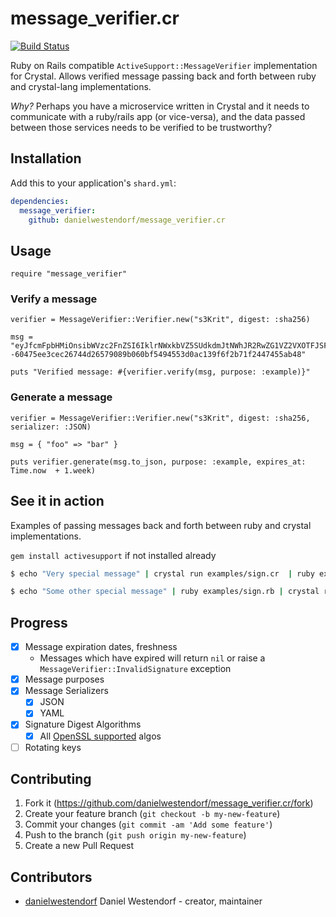 # message_verifier.cr

[![Build Status](https://travis-ci.org/danielwestendorf/message_verifier.cr.svg?branch=master)](https://travis-ci.org/danielwestendorf/message_verifier.cr)

Ruby on Rails compatible `ActiveSupport::MessageVerifier` implementation for Crystal. Allows verified message passing back and forth between ruby and crystal-lang implementations.

*Why?* Perhaps you have a microservice written in Crystal and it needs to communicate with a ruby/rails app (or vice-versa), and the data passed between those services needs to be verified to be trustworthy?

## Installation

Add this to your application's `shard.yml`:

```yaml
dependencies:
  message_verifier:
    github: danielwestendorf/message_verifier.cr
```

## Usage

```crystal
require "message_verifier"
```

### Verify a message

```crystal
verifier = MessageVerifier::Verifier.new("s3Krit", digest: :sha256)

msg = "eyJfcmFpbHMiOnsibWVzc2FnZSI6IklrNWxkbVZ5SUdkdmJtNWhJR2RwZG1VZ2VXOTFJSFZ3TENCdVpYWmxjaUJuYjI1dVlTQnNaWFFnZVc5MUlHUnZkMjRpIiwiZXhwIjpudWxsLCJwdXIiOiJleGFtcGxlIn19--60475ee3cec26744d26579089b060bf5494553d0ac139f6f2b71f2447455ab48"

puts "Verified message: #{verifier.verify(msg, purpose: :example)}"
```

### Generate a message
```crystal
verifier = MessageVerifier::Verifier.new("s3Krit", digest: :sha256, serializer: :JSON)

msg = { "foo" => "bar" }

puts verifier.generate(msg.to_json, purpose: :example, expires_at: Time.now  + 1.week)

```

## See it in action
Examples of passing messages back and forth between ruby and crystal implementations.

`gem install activesupport` if not installed already

```bash
$ echo "Very special message" | crystal run examples/sign.cr  | ruby examples/verify.rb
```

```bash
$ echo "Some other special message" | ruby examples/sign.rb | crystal run examples/verify.cr
```

## Progress

- [x] Message expiration dates, freshness
  - Messages which have expired will return `nil` or raise a `MessageVerifier::InvalidSignature` exception
- [x] Message purposes
- [x] Message Serializers
  - [x] JSON
  - [x] YAML
- [x] Signature Digest Algorithms
  - [x] All [OpenSSL supported](https://crystal-lang.org/api/0.27.0/OpenSSL/HMAC.html#digest%28algorithm%3ASymbol%2Ckey%2Cdata%29%3ABytes-class-method) algos
- [ ] Rotating keys

## Contributing

1. Fork it (<https://github.com/danielwestendorf/message_verifier.cr/fork>)
2. Create your feature branch (`git checkout -b my-new-feature`)
3. Commit your changes (`git commit -am 'Add some feature'`)
4. Push to the branch (`git push origin my-new-feature`)
5. Create a new Pull Request

## Contributors

- [danielwestendorf](https://github.com/your-github-user) Daniel Westendorf - creator, maintainer
